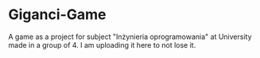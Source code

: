 # Giganci-Game
A game as a project for subject "Inżynieria oprogramowania" at University made in a group of 4. I am uploading it here to not lose it.
